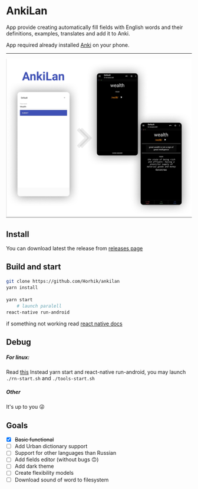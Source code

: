 # AnkiLan
App provide creating automatically fill fields with English words and their definitions, examples, translates and add it to Anki.

App required already installed [Anki](https://apps.ankiweb.net/) on your phone.  

- - -
 ![screenshot](./readme-files/screenshot1.png)
## Install
You can download latest the release from [releases page](https://github.com/Horhik/ankilan/releases)
## Build and start
```bash
git clone https://github.com/Horhik/ankilan
yarn install

yarn start
	# launch paralell
react-native run-android

```
if something not working read [react native docs](https://reactnative.dev/docs/getting-started)

## Debug
##### For linux:
Read [this](https://gist.github.com/Horhik/28c40259a79fabdd358822cede105c09#file-rn-redux-devtools-md)
Instead yarn start and react-native run-android, you may launch `./rn-start.sh` and `./tools-start.sh`
##### Other
It's up to you 😜

## Goals
- [x] ~~Basic functional~~
- [ ] Add Urban dictionary support
- [ ] Support for other languages than Russian
- [ ] Add fields editor (without bugs 🙃)
- [ ] Add dark theme
- [ ] Create flexibility models
- [ ] Download sound of word to filesystem
